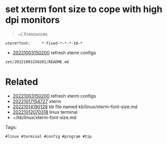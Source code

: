 # set xterm font size to cope with high dpi monitors

> ~/.Xresources
```
xterm*font:     *-fixed-*-*-*-18-*
```
- [20221003150200](/zet/20221003150200/README.md) refresh xterm configs

` zet/20221003150201/README.md `

# Related

- [20221003150200](/zet/20221003150200/README.md) refresh xterm configs
- [20221017154727](/zet/20221017154727/README.md) xterm
- [20221014190128](/zet/20221014190128/README.md) kb file named kb/linux/xterm-font-size.md
- [20221012070318](/zet/20221012070318/README.md) linux terminal
- ~/kb/linux/xterm-font-size.md

Tags:

    #linux #terminal #config #program #tip
